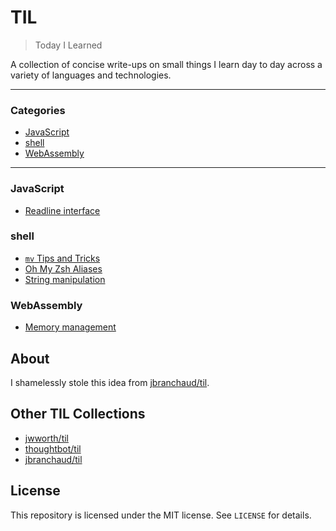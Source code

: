 # TIL

> Today I Learned

A collection of concise write-ups on small things I learn day to day across a
variety of languages and technologies.

---

### Categories

* [JavaScript](#JavaScript)
* [shell](#shell)
* [WebAssembly](#WebAssembly)

---

### JavaScript

- [Readline interface](javascript/readline-interface.md)

### shell

- [`mv` Tips and Tricks](shell/mv-tips-and-tricks.md)
- [Oh My Zsh Aliases](shell/oh-my-zsh-aliases.md)
- [String manipulation](shell/string-manipulation.md)

### WebAssembly

- [Memory management](webassembly/memory-management.md)

## About

I shamelessly stole this idea from
[jbranchaud/til](https://github.com/jbranchaud/til).

## Other TIL Collections

* [jwworth/til](https://github.com/jwworth/til)
* [thoughtbot/til](https://github.com/thoughtbot/til)
* [jbranchaud/til](https://github.com/jbranchaud/til)

## License

This repository is licensed under the MIT license. See `LICENSE` for
details.
